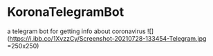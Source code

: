 # KoronaTelegramBot
a telegram bot for getting info about coronavirus
![](https://i.ibb.co/1XvzzCy/Screenshot-20210728-133454-Telegram.jpg =250x250)
